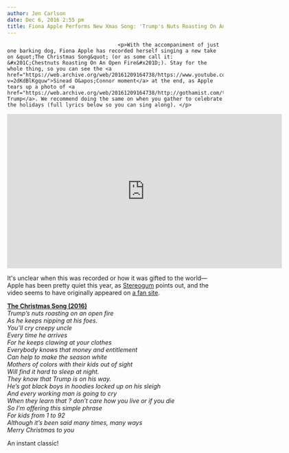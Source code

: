 ```yaml
---
author: Jen Carlson
date: Dec 6, 2016 2:55 pm
title: Fiona Apple Performs New Xmas Song: 'Trump's Nuts Roasting On An Open Fire'
---
```


	
										<p>With the accompaniment of just one barking dog, Fiona Apple has recorded herself singing a new take on &quot;The Christmas Song&quot; (or as some call it: &#x201C;Chestnuts Roasting On An Open Fire&#x201D;). Stay for the whole thing, so you can see the <a href="https://web.archive.org/web/20161209164738/https://www.youtube.com/watch?v=2dKdBlKgquw">Sinead O&apos;Connor moment</a> at the end, as Apple tears up a photo of <a href="https://web.archive.org/web/20161209164738/http://gothamist.com/tags/donaldtrump">Donald Trump</a>. We recommend doing the same on when you gather to celebrate the holidays (full lyrics below so you can sing along). </p>

<p><iframe width="640" height="360" src="https://web.archive.org/web/20161209164738if_/https://www.youtube.com/embed/9RocLShg2z4" frameborder="0" allowfullscreen></iframe></p>

<p>It&apos;s unclear when this was recorded or how it was gifted to the world&#x2014;Apple has been pretty quiet this year, as <a href="https://web.archive.org/web/20161209164738/http://www.stereogum.com/1914766/fiona-apple-shares-anti-trump-christmas-song/video/">Stereogum</a> points out, and the video seems to have originally appeared on <a href="https://web.archive.org/web/20161209164738/http://fionaapplerocks.tumblr.com/post/154048464562">a fan site</a>. </p>

<p><strong><u>The Christmas Song (2016)</u></strong><br>
<em>Trump&#x2019;s nuts roasting on an open fire<br>
As he keeps nipping at his foes.<br>
You&#x2019;ll cry creepy uncle <br>
Every time he arrives<br>
For he keeps clawing at your clothes<br>
Everybody knows that money and entitlement<br>
Can help to make the season white<br>
Mothers of colors with their kids out of sight<br>
Will find it hard to sleep at night.<br>
They know that Trump is on his way.<br>
He&#x2019;s got black boys in hoodies locked up on his sleigh<br>
And every working man is going to cry<br>
When they learn that ? don&#x2019;t care how you live or if you die<br>
So I&#x2019;m offering this simple phrase<br>
For kids from 1 to 92<br>
Although it&#x2019;s been said many times, many ways<br>
Merry Christmas to you</em></p>

<p>An instant classic!</p>					
										
									
				